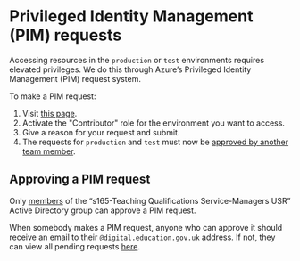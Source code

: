 # Privileged Identity Management (PIM) requests

Accessing resources in the `production` or `test` environments requires elevated
privileges. We do this through Azure’s Privileged Identity Management (PIM)
request system.

To make a PIM request:

1. Visit
   [this page](https://portal.azure.com/#blade/Microsoft_Azure_PIMCommon/ActivationMenuBlade/azurerbac).
2. Activate the "Contributor" role for the environment you want to access.
3. Give a reason for your request and submit.
4. The requests for `production` and `test` must now be
   [approved by another team member](#approving-a-pim-request).

## Approving a PIM request

Only
[members](https://portal.azure.com/#view/Microsoft_AAD_IAM/GroupDetailsMenuBlade/~/Members/groupId/c462b698-350b-4766-b09c-3f7a0943441c)
of the “s165-Teaching Qualifications Service-Managers USR” Active Directory
group can approve a PIM request.

When somebody makes a PIM request, anyone who can approve it should receive an
email to their `@digital.education.gov.uk` address. If not, they can view all
pending requests
[here](https://portal.azure.com/?Microsoft_Azure_PIMCommon=true#blade/Microsoft_Azure_PIMCommon/ApproveRequestMenuBlade/azurerbac).
